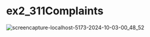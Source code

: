 # ex2_311Complaints

![screencapture-localhost-5173-2024-10-03-00_48_52](https://github.com/user-attachments/assets/20b3ac6c-e176-4fc9-8adf-82c410658aeb)
